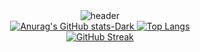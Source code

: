<div align="center">
  <img src="https://capsule-render.vercel.app/api?type=transparent&color=auto&customColorList=2&height=300&section=header&text=Profile&fontSize=90" alt="header" />
  <br/>
  <a href="https://github.com/anuraghazra/github-readme-stats#gh-dark-mode-only">
    <img src="https://github-readme-stats.vercel.app/api?username=yjyj989812&hide=stars&show_icons=true&theme=dark#gh-dark-mode-only" alt="Anurag's GitHub stats-Dark" />
  </a>
  <a href="https://github.com/yjyj989812/github-readme-stats">
    <img src="https://github-readme-stats.vercel.app/api/top-langs/?username=yjyj989812&hide=html,java,css&layout=compact&theme=dark#gh-dark-mode-only" alt="Top Langs" />
  </a>
  <br />
  <a href="https://git.io/streak-stats">
    <img src="https://streak-stats.demolab.com/?user=yjyj989812&theme=dark" alt="GitHub Streak" />
  </a>
</div>
